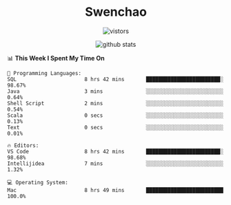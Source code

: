 <h1 align="center">Swenchao</h3>

<p align="center">
  <img src="https://visitor-badge.glitch.me/badge?page_id=Swenchao" alt="vistors" />
</p>

<p align="center">
  <img src="https://github-readme-stats.vercel.app/api?username=Swenchao&count_private=true&show_icons=true&theme=vue-dark&hide_title=true" alt="github stats" />
</p>

<!--START_SECTION:waka-->
📊 **This Week I Spent My Time On** 

```text
💬 Programming Languages: 
SQL                      8 hrs 42 mins       ████████████████████████░   98.67% 
Java                     3 mins              ░░░░░░░░░░░░░░░░░░░░░░░░░   0.64% 
Shell Script             2 mins              ░░░░░░░░░░░░░░░░░░░░░░░░░   0.54% 
Scala                    0 secs              ░░░░░░░░░░░░░░░░░░░░░░░░░   0.13% 
Text                     0 secs              ░░░░░░░░░░░░░░░░░░░░░░░░░   0.01%

🔥 Editors: 
VS Code                  8 hrs 42 mins       ████████████████████████░   98.68% 
Intellijidea             7 mins              ░░░░░░░░░░░░░░░░░░░░░░░░░   1.32%

💻 Operating System: 
Mac                      8 hrs 49 mins       █████████████████████████   100.0%

```


<!--END_SECTION:waka-->
